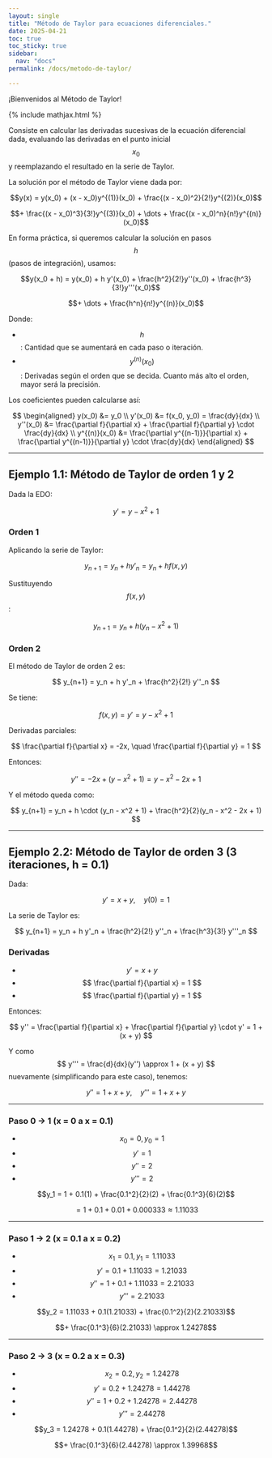 ```yaml
---
layout: single
title: "Método de Taylor para ecuaciones diferenciales."
date: 2025-04-21
toc: true
toc_sticky: true
sidebar:
  nav: "docs"
permalink: /docs/metodo-de-taylor/

---
```


¡Bienvenidos al Método de Taylor!

{% include mathjax.html %}

Consiste en calcular las derivadas sucesivas de la ecuación diferencial dada, evaluando las derivadas en el punto inicial $$ x_0 $$ y reemplazando el resultado en la serie de Taylor.

La solución por el método de Taylor viene dada por:

$$y(x) = y(x_0) + (x - x_0)y^{(1)}(x_0) + \frac{(x - x_0)^2}{2!}y^{(2)}(x_0)$$

$$+ \frac{(x - x_0)^3}{3!}y^{(3)}(x_0) + \dots + \frac{(x - x_0)^n}{n!}y^{(n)}(x_0)$$

En forma práctica, si queremos calcular la solución en pasos $$ h $$ (pasos de integración), usamos:

$$y(x_0 + h) = y(x_0) + h y'(x_0) + \frac{h^2}{2!}y''(x_0) + \frac{h^3}{3!}y'''(x_0)$$

$$+ \dots + \frac{h^n}{n!}y^{(n)}(x_0)$$

Donde:

- $$ h $$: Cantidad que se aumentará en cada paso o iteración.
- $$ y^{(n)}(x_0) $$: Derivadas según el orden que se decida. Cuanto más alto el orden, mayor será la precisión.

Los coeficientes pueden calcularse así:

$$
\begin{aligned}
y(x_0) &= y_0 \\
y'(x_0) &= f(x_0, y_0) = \frac{dy}{dx} \\
y''(x_0) &= \frac{\partial f}{\partial x} + \frac{\partial f}{\partial y} \cdot \frac{dy}{dx} \\
y^{(n)}(x_0) &= \frac{\partial y^{(n-1)}}{\partial x} + \frac{\partial y^{(n-1)}}{\partial y} \cdot \frac{dy}{dx}
\end{aligned}
$$

---

## Ejemplo 1.1: Método de Taylor de orden 1 y 2

Dada la EDO:

$$
y' = y - x^2 + 1
$$

### Orden 1

Aplicando la serie de Taylor:

$$
y_{n+1} = y_n + h y'_n = y_n + h f(x, y)
$$

Sustituyendo $$ f(x, y) $$:

$$
y_{n+1} = y_n + h (y_n - x^2 + 1)
$$

### Orden 2

El método de Taylor de orden 2 es:

$$
y_{n+1} = y_n + h y'_n + \frac{h^2}{2!} y''_n
$$

Se tiene:

$$
f(x, y) = y' = y - x^2 + 1
$$

Derivadas parciales:

$$
\frac{\partial f}{\partial x} = -2x, \quad \frac{\partial f}{\partial y} = 1
$$

Entonces:

$$
y'' = -2x + (y - x^2 + 1) = y - x^2 - 2x + 1
$$

Y el método queda como:

$$
y_{n+1} = y_n + h \cdot (y_n - x^2 + 1) + \frac{h^2}{2}(y_n - x^2 - 2x + 1)
$$

---

## Ejemplo 2.2: Método de Taylor de orden 3 (3 iteraciones, h = 0.1)

Dada:

$$
y' = x + y, \quad y(0) = 1
$$

La serie de Taylor es:

$$
y_{n+1} = y_n + h y'_n + \frac{h^2}{2!} y''_n + \frac{h^3}{3!} y'''_n
$$

### Derivadas

- $$ y' = x + y $$
- $$ \frac{\partial f}{\partial x} = 1 $$
- $$ \frac{\partial f}{\partial y} = 1 $$

Entonces:

$$
y'' = \frac{\partial f}{\partial x} + \frac{\partial f}{\partial y} \cdot y' = 1 + (x + y)
$$

Y como $$ y''' = \frac{d}{dx}(y'') \approx 1 + (x + y) $$ nuevamente (simplificando para este caso), tenemos:

$$
y'' = 1 + x + y, \quad y''' = 1 + x + y
$$

---

### Paso 0 → 1 (x = 0 a x = 0.1)

- $$ x_0 = 0, y_0 = 1 $$
- $$ y' = 1 $$
- $$ y'' = 2 $$
- $$ y''' = 2 $$

$$y_1 = 1 + 0.1(1) + \frac{0.1^2}{2}(2) + \frac{0.1^3}{6}(2)$$ 

$$= 1 + 0.1 + 0.01 + 0.000333 \approx 1.11033$$

---

### Paso 1 → 2 (x = 0.1 a x = 0.2)

- $$ x_1 = 0.1, y_1 = 1.11033 $$
- $$ y' = 0.1 + 1.11033 = 1.21033 $$
- $$ y'' = 1 + 0.1 + 1.11033 = 2.21033 $$
- $$ y''' = 2.21033 $$

$$y_2 = 1.11033 + 0.1(1.21033) + \frac{0.1^2}{2}(2.21033)$$ 

$$+ \frac{0.1^3}{6}(2.21033) \approx 1.24278$$

---

### Paso 2 → 3 (x = 0.2 a x = 0.3)

- $$ x_2 = 0.2, y_2 = 1.24278 $$
- $$ y' = 0.2 + 1.24278 = 1.44278 $$
- $$ y'' = 1 + 0.2 + 1.24278 = 2.44278 $$
- $$ y''' = 2.44278 $$

$$y_3 = 1.24278 + 0.1(1.44278) + \frac{0.1^2}{2}(2.44278)$$ 

$$+ \frac{0.1^3}{6}(2.44278) \approx 1.39968$$

